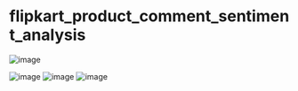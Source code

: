 # flipkart_product_comment_sentiment_analysis

![image](https://github.com/user-attachments/assets/479ab11a-6a99-48ff-81d8-ae2e4acc2d4a)

![image](https://github.com/user-attachments/assets/9c13be8d-4021-4ec5-972d-d76fbba1b278)
![image](https://github.com/user-attachments/assets/54cf8030-6491-4d7e-8b4a-d0fc4cba6eb2)
![image](https://github.com/user-attachments/assets/03827a60-a19c-4ede-820e-db2fe14c56bb)
